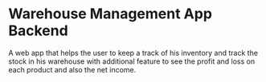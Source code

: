 # Warehouse Management App Backend
 A web app that helps the user to keep a track of his inventory and track the stock in his warehouse with additional feature to see the profit and loss on each product and also the net income.
